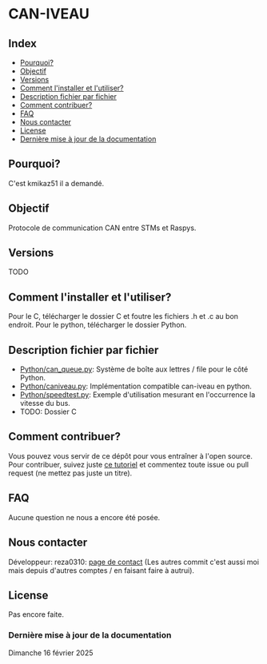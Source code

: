 # CAN-IVEAU

## Index
- [Pourquoi?](https://github.com/reza0310/can-iveau/blob/main/README.md#pourquoi)
- [Objectif](https://github.com/reza0310/can-iveau/blob/main/README.md#objectif)
- [Versions](https://github.com/reza0310/can-iveau/blob/main/README.md#versions)
- [Comment l'installer et l'utiliser?](https://github.com/reza0310/can-iveau/blob/main/README.md#comment-linstaller-et-lutiliser)
- [Description fichier par fichier](https://github.com/reza0310/can-iveau/blob/main/README.md#description-fichier-par-fichier)
- [Comment contribuer?](https://github.com/reza0310/can-iveau/blob/main/README.md#comment-contribuer)
- [FAQ](https://github.com/reza0310/can-iveau/blob/main/README.md#faq)
- [Nous contacter](https://github.com/reza0310/can-iveau/blob/main/README.md#nous-contacter)
- [License](https://github.com/reza0310/can-iveau/blob/main/README.md#license)
- [Dernière mise à jour de la documentation](https://github.com/reza0310/can-iveau/blob/main/README.md#dernière-mise-à-jour-de-la-documentation)

## Pourquoi?
C'est kmikaz51 il a demandé.

## Objectif
Protocole de communication CAN entre STMs et Raspys.

## Versions
TODO

## Comment l'installer et l'utiliser?
Pour le C, télécharger le dossier C et foutre les fichiers .h et .c au bon endroit.
Pour le python, télécharger le dossier Python.

## Description fichier par fichier
- [Python/can_queue.py](https://github.com/reza0310/can-iveau/blob/main/Python/can_queue.py): Système de boîte aux lettres / file pour le côté Python.
- [Python/caniveau.py](https://github.com/reza0310/can-iveau/blob/main/Python/caniveau.py): Implémentation compatible can-iveau en python.
- [Python/speedtest.py](https://github.com/reza0310/can-iveau/blob/main/Python/speedtest.py): Exemple d'utilisation mesurant en l'occurrence la vitesse du bus.
- TODO: Dossier C

## Comment contribuer?
Vous pouvez vous servir de ce dépôt pour vous entraîner à l'open source. Pour contribuer, suivez juste [ce tutoriel](https://github.com/reza0310/Tutorials/blob/contribute/README.fr.md) et commentez toute issue ou pull request (ne mettez pas juste un titre).

## FAQ
Aucune question ne nous a encore été posée.

## Nous contacter
Développeur: reza0310: [page de contact](https://github.com/reza0310#a-propos-de-mon-profil) (Les autres commit c'est aussi moi mais depuis d'autres comptes / en faisant faire à autrui).

## License
Pas encore faite.

### Dernière mise à jour de la documentation 
Dimanche 16 février 2025

